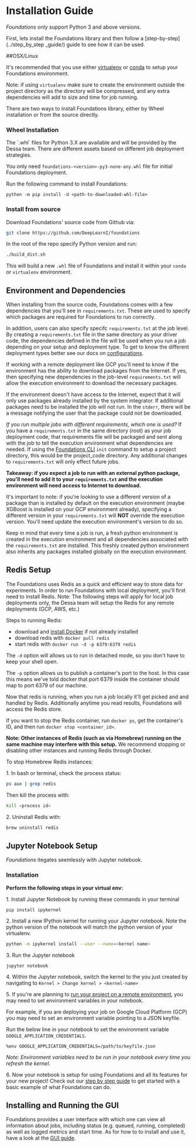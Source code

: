 <h1>Installation Guide</h1>

*Foundations* only support Python 3 and above versions. 

First, lets install the Foundations library and then follow a [step-by-step](../step_by_step
_guide/) guide to see how it can be used.

##OSX/Linux

It's recommended that you use either [virtualenv](https://virtualenv.pypa.io/en/latest/installation/) or [conda](https://conda.io/projects/conda/en/latest/user-guide/index.html) to setup your Foundations environment.

Note: if using `virtualenv` make sure to create the environment outside the project directory as the directory will be compressed, and any extra dependencies will add to size and time for job running.

There are two ways to install Foundations library, either by Wheel installation or from the source directly.

<h3>Wheel Installation</h3>
The `.whl` files for Python 3.X are available and will be provided by the Dessa team.
There are different assets based on different job deployment strategies.

You only need `foundations-<version>-py3-none-any.whl` file for initial Foundations deployment.

Run the following command to install Foundations:
```
python -m pip install -U <path-to-downloaded-whl-file>
```

<h3>Install from source</h3>

Download Foundations' source code from Github via:
```bash
git clone https://github.com/DeepLearnI/foundations
```
In the root of the repo specify Python version and run:
```bash 
./build_dist.sh
```
This will build a new `.whl` file of Foundations and install it within your `conda` or `virtualenv` environment.

## Environment and Dependencies

When installing from the source code, Foundations comes with a few dependencies that you'll see in `requirements.txt`. These are used to specify which packages are required for Foundations to run correctly. 

In addition, users can also specify specifc `requirements.txt` at the job level. By creating a `requirements.txt` file in the same directory as your driver code, the dependencies defined in the file will be  used when you run a job depending on your setup and deployment type. To get to know the different deployment types better see our docs on [configurations](../configs/).

If working with a remote deployment like GCP you'll need to know if the environment has the ability to download packages from the Internet. If yes, then specifying new dependencies in the job-level `requirements.txt` will allow the execution environment to download the necessary packages.

If the environment doesn't have access to the Internet, expect that it will only use packages already installed by the system integrator. If additional packages need to be installed the job will not run. In the `stderr`, there will be a message notifying the user that the package could not be downloaded.

*If you run multiple jobs with different requirements, which one is used?*
If you have a `requirements.txt` in the same directory (root) as your job deployment code, that requirements file will be packaged and sent along with the job to tell the execution environment what dependencies are needed. If using the [Foundations CLI](../project_creation/) `init` command to setup a project directory, this would be the project_code directory. Any additional changes to `requirements.txt` will only effect future jobs.

**Takeaway: if you expect a job to run with an external python package, you'll need to add it to your `requirements.txt` and the execution environment will need access to Internet to download.**

It's important to note: if you're looking to use a different version of a package than is installed by default on the execution environment (maybe XGBoost is installed on your GCP environment already), specifying a different version in your `requirements.txt` will **NOT** override the execution version. You'll need update the execution environment's version to do so.

Keep in mind that every time a job is run, a fresh python environment is created in the execution environment and all dependencies associated with the `requirements.txt` are installed. This freshly created python environment also inherits any packages installed globally on the execution environment.

## Redis Setup

The Foundations uses Redis as a quick and efficient way to store data for experiments. In order to run Foundations with local deployment, you'll first need to install Redis. Note: The following steps will apply for local job deployments only, the Dessa team will setup the Redis for any remote deployments (GCP, AWS, etc.)

Steps to running Redis:

- download and [install Docker](https://www.docker.com/get-started) if not already installed
- download redis with `docker pull redis`
- start redis with `docker run -d -p 6379:6379 redis`

The `-d` option will allows us to run in detached mode, so you don't have to keep your shell open.

The `-p` option allows us to publish a container's port to the host. In this case this means we've told docker that port 6379 inside the container should map to port 6379 of our machine.

Now that redis is running, when you run a job locally it'll get picked and and handled by Redis. Additionally anytime you read results, Foundations will access the Redis store.

If you want to stop the Redis container, run `docker ps`, get the container's ID, and then run `docker stop <container_id>`.

**Note: Other instances of Redis (such as via Homebrew) running on the same machine may interfere with this setup.** We recommend stopping or disabling other instances and running Redis through Docker.  
  
To stop Homebrew Redis instances:   
  
<span>1. </span>In bash or terminal, check the process status:
```bash
ps aux | grep redis
```

Then kill the process with:  
```bash
kill <process id>
```  
  
<span>2. </span>Uninstall Redis with:  
```bash
brew uninstall redis
```

## Jupyter Notebook Setup
*Foundations* itegates seemlessly with Jupyter notebook.

<h3>Installation</h3>

__Perform the following steps in your virtual env:__

<span>1.</span> Install Jupyter Notebook by running these commands in your terminal
```
pip install ipykernel
```
<span>2.</span> Install a new IPython kernel for running your Jupyter notebook. Note the python version of the notebook will match the python version of your virtualenv.
```bash
python -m ipykernel install --user --name=<kernel name>
```
<span>3.</span> Run the Jupyter notebook
```
jupyter notebook
```
<span>4.</span> Within the Jupyter notebook, switch the kernel to the <kernel-name> you just created by navigating to
`Kernel > Change kernel > <kernel-name>`

<span>5.</span> If you're are planning to [run your project on a remote environment](../configs/), you may need to set environment variables in your notebook.

For example, if you are deploying your job on Google Cloud Platform (GCP) you may need to set an environment variable pointing to a JSON keyfile.

Run the below line in your notebook to set the environment variable `GOOGLE_APPLICATION_CREDENTIALS`.
```
%env GOOGLE_APPLICATION_CREDENTIALS=/path/to/keyfile.json
```
_Note: Environment variables need to be run in your notebook every time you refresh the kernel._

<span>6.</span> Now your notebook is setup for using Foundations and all its features for your new project! Check out our [step by step guide](../step_by_step_guide/) to get started with a basic example of what Foundations can do.

## Installing and Running the GUI
Foundations provides a user interface with which one can view all information about jobs, including status (e.g. queued, running, completed) as well as logged metrics and start time.  As for how to to install and use it, have a look at the [GUI guide](../gui/).
